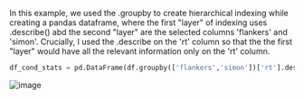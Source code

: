 In this example, we used the .groupby to create hierarchical indexing while creating a pandas dataframe, where the first "layer" of indexing uses .describe() abd the second "layer" are the selected columns 'flankers' and 'simon'. Crucially, I used the .describe on the 'rt' column so that the the first "layer" would have all the relevant information only on the 'rt' column. 


```python
df_cond_stats = pd.DataFrame(df.groupby(['flankers','simon'])['rt'].describe())

```
![image](https://user-images.githubusercontent.com/73757147/102678331-00cc3600-417e-11eb-9841-33ca38906e02.png)
